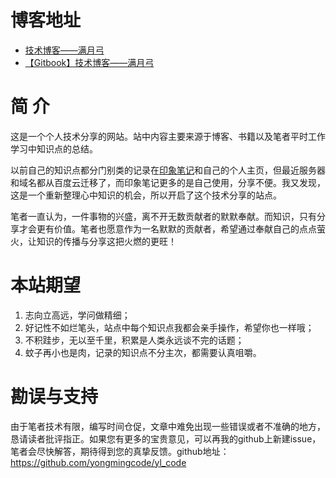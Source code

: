# 博客地址
- [技术博客——满月弓](https://yongmingcode.github.io/yl_code/ "满月弓")
- [【Gitbook】技术博客——满月弓](https://yongmingcode.github.io/yl_code/ "【Gitbook】技术博客——满月弓")


# 简 介

这是一个个人技术分享的网站。站中内容主要来源于博客、书籍以及笔者平时工作学习中知识点的总结。

以前自己的知识点都分门别类的记录在[印象笔记](https://www.yinxiang.com/ "印象笔记")和自己的个人主页，但最近服务器和域名都从百度云迁移了，而印象笔记更多的是自己使用，分享不便。我又发现，这是一个重新整理心中知识的机会，所以开启了这个技术分享的站点。

笔者一直认为，一件事物的兴盛，离不开无数贡献者的默默奉献。而知识，只有分享才会更有价值。笔者也愿意作为一名默默的贡献者，希望通过奉献自己的点点萤火，让知识的传播与分享这把火燃的更旺！

# 本站期望
1. 志向立高远，学问做精细；
2. 好记性不如烂笔头，站点中每个知识点我都会亲手操作，希望你也一样哦；
3. 不积跬步，无以至千里，积累是人类永远谈不完的话题；
4. 蚊子再小也是肉，记录的知识点不分主次，都需要认真咀嚼。

# 勘误与支持

由于笔者技术有限，编写时间仓促，文章中难免出现一些错误或者不准确的地方，恳请读者批评指正。如果您有更多的宝贵意见，可以再我的github上新建issue，笔者会尽快解答，期待得到您的真挚反馈。github地址：
https://github.com/yongmingcode/yl_code

